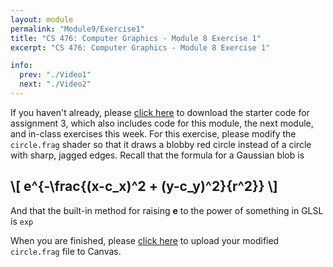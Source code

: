 ```yaml
---
layout: module
permalink: "Module9/Exercise1"
title: "CS 476: Computer Graphics - Module 8 Exercise 1"
excerpt: "CS 476: Computer Graphics - Module 8 Exercise 1"

info:
  prev: "./Video1"
  next: "./Video2"
---
```


<p>
If you haven't already, please <a href = "https://github.com/Ursinus-CS476-F2020/Assignment3_Shaders/archive/master.zip">click here</a> to download the starter code for assignment 3, which also includes code for this module, the next module, and in-class exercises this week.  For this exercise, please modify the <code>circle.frag</code> shader so that it draws a blobby red circle instead of a circle with sharp, jagged edges.  Recall that the formula for a Gaussian blob is 
</p>

<h2>
\[ e^{-\frac{(x-c_x)^2 + (y-c_y)^2}{r^2}} \]
</h2>

<p>
And that the built-in method for raising <b>e</b> to the power of something in GLSL is <code>exp</code>
</p>

<p>
When you are finished, please <a href = "https://ursinus.instructure.com/courses/10834/assignments/101242">click here</a> to upload your modified <code>circle.frag</code> file to Canvas.
</p>